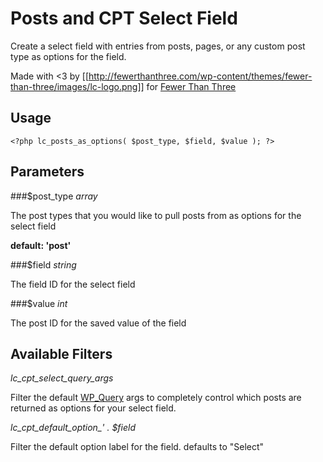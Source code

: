 # Posts and CPT Select Field

Create a select field with entries from posts, pages, or any custom post type as options for the field.

Made with <3 by [[http://fewerthanthree.com/wp-content/themes/fewer-than-three/images/lc-logo.png]] for [Fewer Than Three](http://fewerthanthree.com)

## Usage 
`<?php lc_posts_as_options( $post_type, $field, $value ); ?>`


## Parameters

###$post_type
*array*

The post types that you would like to pull posts from as options for the select field

**default: 'post'**

###$field
*string*

The field ID for the select field

###$value
*int* 

The post ID for the saved value of the field

## Available Filters

*lc_cpt_select_query_args*

Filter the default [WP_Query](https://codex.wordpress.org/Class_Reference/WP_Query) args to completely control which posts are returned as options for your select field. 

*lc_cpt_default_option_' . $field*

Filter the default option label for the field. defaults to "Select"
